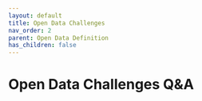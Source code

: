 ```yaml
---
layout: default
title: Open Data Challenges
nav_order: 2
parent: Open Data Definition
has_children: false
---
```


# Open Data Challenges Q&A 
